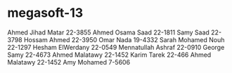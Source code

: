 megasoft-13
===========
Ahmed Jihad Matar 22-3855
Ahmed Osama Saad 22-1811
Samy Saad 22-3798
Hossam Ahmed 22-3950
Omar Nada 19-4332
Sarah Mohamed Nouh 22-1297
Hesham ElWerdany 22-0549
Mennatullah Ashraf 22-0910 
George Samy 22-4673
Ahmed Malatawy 22-1452
Karim Tarek 22-466
Ahmed Malatawy 22-1452
Amy Mohamed 7-5606